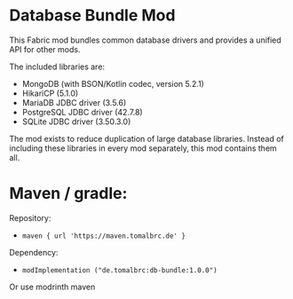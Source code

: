 # Database Bundle Mod

This Fabric mod bundles common database drivers and provides a unified API for other mods.

The included libraries are:

- MongoDB (with BSON/Kotlin codec, version 5.2.1)
- HikariCP (5.1.0)
- MariaDB JDBC driver (3.5.6)
- PostgreSQL JDBC driver (42.7.8)
- SQLite JDBC driver (3.50.3.0)

The mod exists to reduce duplication of large database libraries. 
Instead of including these libraries in every mod separately, this mod contains them all. 

# Maven / gradle:

Repository:
- `maven { url 'https://maven.tomalbrc.de' }`

Dependency:
- `modImplementation ("de.tomalbrc:db-bundle:1.0.0")`


Or use modrinth maven